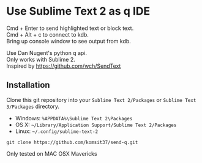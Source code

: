 # Use Sublime Text 2 as q IDE

Cmd + Enter to send highlighted text or block text.<br>
Cmd + Alt + c to connect to kdb.<br>
Bring up console window to see output from kdb.

Use Dan Nugent's python q api. <br>
Only works with Sublime 2.<br>
Inspired by https://github.com/wch/SendText

## Installation

Clone this git repository into your `Sublime Text 2/Packages` or `Sublime Text 3/Packages` directory. 

* Windows: `%APPDATA%\Sublime Text 2\Packages`
* OS X: `~/Library/Application Support/Sublime Text 2/Packages`
* Linux: `~/.config/sublime-text-2`

```
git clone https://github.com/komsit37/send-q.git
```

Only tested on MAC OSX Mavericks
